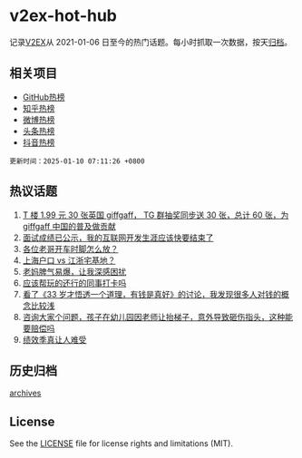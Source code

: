 # v2ex-hot-hub

 记录[V2EX](https://www.v2ex.com/)从 2021-01-06 日至今的热门话题。每小时抓取一次数据，按天[归档](archives)。
 
 ## 相关项目

- [GitHub热榜](https://github.com/lonnyzhang423/github-hot-hub)
- [知乎热榜](https://github.com/lonnyzhang423/zhihu-hot-hub)
- [微博热榜](https://github.com/lonnyzhang423/weibo-hot-hub)
- [头条热榜](https://github.com/lonnyzhang423/toutiao-hot-hub)
- [抖音热榜](https://github.com/lonnyzhang423/douyin-hot-hub)


 `更新时间：2025-01-10 07:11:26 +0800`

## 热议话题

1. [T 楼 1.99 元 30 张英国 giffgaff， TG 群抽奖同步送 30 张，总计 60 张，为 giffgaff 中国的普及做贡献](https://www.v2ex.com/t/1103737)
1. [面试成绩已公示，我的互联网开发生涯应该快要结束了](https://www.v2ex.com/t/1103807)
1. [各位老哥开车时脚怎么放？](https://www.v2ex.com/t/1103779)
1. [上海户口 vs 江浙宅基地？](https://www.v2ex.com/t/1103801)
1. [老妈脾气易爆，让我深感困扰](https://www.v2ex.com/t/1103758)
1. [应该帮玩的还行的同事打卡吗](https://www.v2ex.com/t/1103810)
1. [看了《33 岁才悟透一个道理，有钱是真好》的讨论，我发现很多人对钱的概念比较浅](https://www.v2ex.com/t/1103742)
1. [咨询大家个问题，孩子在幼儿园因老师让抬梯子，意外导致砸伤指头，这种能要赔偿吗](https://www.v2ex.com/t/1103936)
1. [绩效季真让人难受](https://www.v2ex.com/t/1103762)

## 历史归档

[archives](archives)

## License

See the [LICENSE](LICENSE) file for license rights and limitations (MIT).
